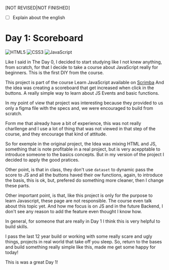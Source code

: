 [NOT REVISED|NOT FINISHED]
- [ ] Explain about the english 

# Day 1: Scoreboard 

![HTML5](https://img.shields.io/badge/html5-%23E34F26.svg?style=for-the-badge&logo=html5&logoColor=white)
![CSS3](https://img.shields.io/badge/css3-%231572B6.svg?style=for-the-badge&logo=css3&logoColor=white)
![JavaScript](https://img.shields.io/badge/javascript-%23323330.svg?style=for-the-badge&logo=javascript&logoColor=%23F7DF1E)

Like I said in The Day 0, I decided to start studying like I not knew anything, 
from scratch, for that I decide to take a course about JavaScript really for beginners. This is the first DIY from the course.

This project is part of the course Learn JavaScript available on [Scrimba](https://v2.scrimba.com/) And the idea was creating a scoreboard that get increased when click in the buttons. A really simple way to learn about JS Events and basic functions.

In my point of view that project was interesting because they provided to us only a figma file with the specs and, we were encouraged to build from scratch.

Form me that already have a bit of experience, this was not really charllenge and I use a lot of thing that was not viewed in that step of the course, and they encourage that kind of attitude.  

So for exemple in the original project, the Idea was mixing HTML and JS, something that is note profitable in a real project, but is very acepptable to introduce someone to the basics concepts. But in my version of the project I decided to apply the good pratices.  

Other point, is that in class, they don't use ```dataset``` to dynamic pass the score to JS and all the buttons haved their ow functions, again, to introduce the basis, this is ok, but, prefered do something more cleaner, then I change these parts. 

Other important point, is that, like this project is only for the purpose to learn Javascript, these page are not responsible. The course even talk about this topic yet. And how me focus is on JS and in the future Backend, I don't see any reason to add the feature even thought I know how. 

In general, for someone that are really in Day 1 I think this is very helpful to build skills.

I pass the last 12 year build or working with some really scare and ugly things, projects
in real world that take off you sleep. So, return to the bases and build something really 
simple like this, made me get some happy for today! 

This is was a great Day 1!


